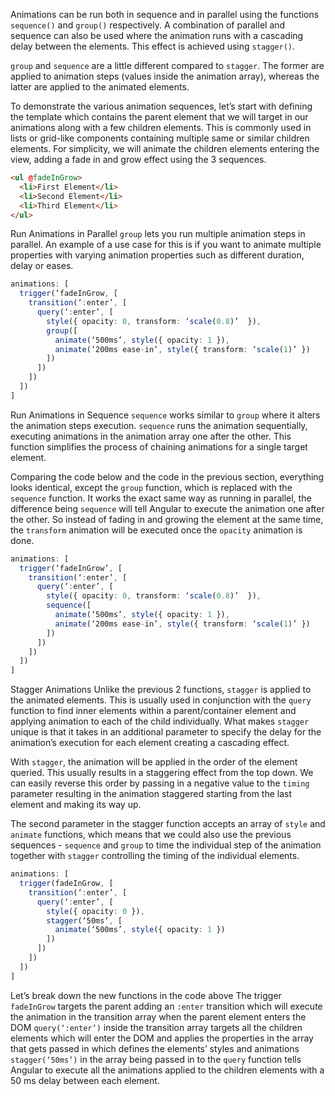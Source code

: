 Animations can be run both in sequence and in parallel using the functions `sequence()` and `group()` respectively. A combination of parallel and sequence can also be used where the animation runs with a cascading delay between the elements. This effect is achieved using `stagger()`.

`group` and `sequence` are a little different compared to `stagger`. The former are applied to animation steps (values inside the animation array), whereas the latter are applied to the animated elements.

To demonstrate the various animation sequences, let’s start with defining the template which contains the parent element that we will target in our animations along with a few children elements. This is commonly used in lists or grid-like components containing multiple same or similar children elements. For simplicity, we will animate the children elements entering the view, adding a fade in and grow effect using the 3 sequences.

```html
<ul @fadeInGrow>
  <li>First Element</li>
  <li>Second Element</li>
  <li>Third Element</li>
</ul>
```

Run Animations in Parallel
`group` lets you run multiple animation steps in parallel. An example of a use case for this is if you want to animate multiple properties with varying animation properties such as different duration, delay or eases.

```typescript
animations: [
  trigger(‘fadeInGrow, [
    transition(‘:enter’, [
      query(‘:enter’, [
        style({ opacity: 0, transform: ‘scale(0.8)’  }),
        group([
          animate(‘500ms’, style({ opacity: 1 }),
          animate(‘200ms ease-in’, style({ transform: ‘scale(1)’ })
        ])
      ])
    ])
  ])
]
```

Run Animations in Sequence
`sequence` works similar to `group` where it alters the animation steps execution. `sequence` runs the animation sequentially, executing animations in the animation array one after the other. This function simplifies the process of chaining animations for a single target element.

Comparing the code below and the code in the previous section, everything looks identical, except the `group` function, which is replaced with the `sequence` function. It works the exact same way as running in parallel, the difference being `sequence` will tell Angular to execute the animation one after the other. So instead of fading in and growing the element at the same time, the `transform` animation will be executed once the `opacity` animation is done.

```typescript
animations: [
  trigger(‘fadeInGrow’, [
    transition(‘:enter’, [
      query(‘:enter’, [
        style({ opacity: 0, transform: ‘scale(0.8)’  }),
        sequence([
          animate(‘500ms’, style({ opacity: 1 }),
          animate(‘200ms ease-in’, style({ transform: ‘scale(1)’ })
        ])
      ])
    ])
  ])
]
```

Stagger Animations
Unlike the previous 2 functions, `stagger` is applied to the animated elements. This is usually used in conjunction with the `query` function to find inner elements within a parent/container element and applying animation to each of the child individually. What makes `stagger` unique is that it takes in an additional parameter to specify the delay for the animation’s execution for each element creating a cascading effect.

With `stagger`, the animation will be applied in the order of the element queried. This usually results in a staggering effect from the top down. We can easily reverse this order by passing in a negative value to the `timing` parameter resulting in the animation staggered starting from the last element and making its way up.

The second parameter in the stagger function accepts an array of `style` and `animate` functions, which means that we could also use the previous sequences - `sequence` and `group` to time the individual step of the animation together with `stagger` controlling the timing of the individual elements.

```typescript
animations: [
  trigger(fadeInGrow, [
    transition(‘:enter’, [
      query(‘:enter’, [
        style({ opacity: 0 }),
        stagger(‘50ms’, [
          animate(‘500ms’, style({ opacity: 1 })
        ])
      ])
    ])
  ])
]
```

Let’s break down the new functions in the code above
The trigger `fadeInGrow` targets the parent adding an `:enter` transition which will execute the animation in the transition array when the parent element enters the DOM
`query(‘:enter’)` inside the transition array targets all the children elements which will enter the DOM and applies the properties in the array that gets passed in which defines the elements’ styles and animations
`stagger(‘50ms’)` in the array being passed in to the `query` function tells Angular to execute all the animations applied to the children elements with a 50 ms delay between each element.
